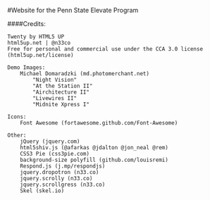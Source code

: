 #Website for the Penn State Elevate Program

####Credits:

	Twenty by HTML5 UP
	html5up.net | @n33co
	Free for personal and commercial use under the CCA 3.0 license (html5up.net/license)

	Demo Images:
		Michael Domaradzki (md.photomerchant.net)
			"Night Vision"
			"At the Station II"
			"Airchitecture II"
			"Livewires II"
			"Midnite Xpress I"

	Icons:
		Font Awesome (fortawesome.github.com/Font-Awesome)

	Other:
		jQuery (jquery.com)
		html5shiv.js (@afarkas @jdalton @jon_neal @rem)
		CSS3 Pie (css3pie.com)
		background-size polyfill (github.com/louisremi)
		Respond.js (j.mp/respondjs)
		jquery.dropotron (n33.co)
		jquery.scrolly (n33.co)
		jquery.scrollgress (n33.co)
		Skel (skel.io)